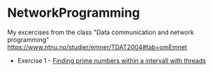 # NetworkProgramming
My excercises from the class "Data communication and network programming"
https://www.ntnu.no/studier/emner/TDAT2004#tab=omEmnet

* Exercise 1 - [Finding prime numbers within a intervall with threads](/exercise1)
